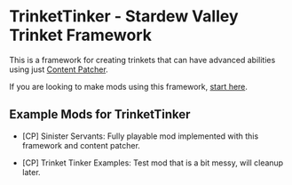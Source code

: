 # TrinketTinker - Stardew Valley Trinket Framework

This is a framework for creating trinkets that can have advanced abilities using just [Content Patcher](https://github.com/Pathoschild/StardewMods/tree/stable/ContentPatcher).

If you are looking to make mods using this framework, [start here](https://mushymato.github.io/TrinketTinker/guide/0-Trinket.html).

## Example Mods for TrinketTinker

- [CP] Sinister Servants: Fully playable mod implemented with this framework and content patcher.

- [CP] Trinket Tinker Examples: Test mod that is a bit messy, will cleanup later.

